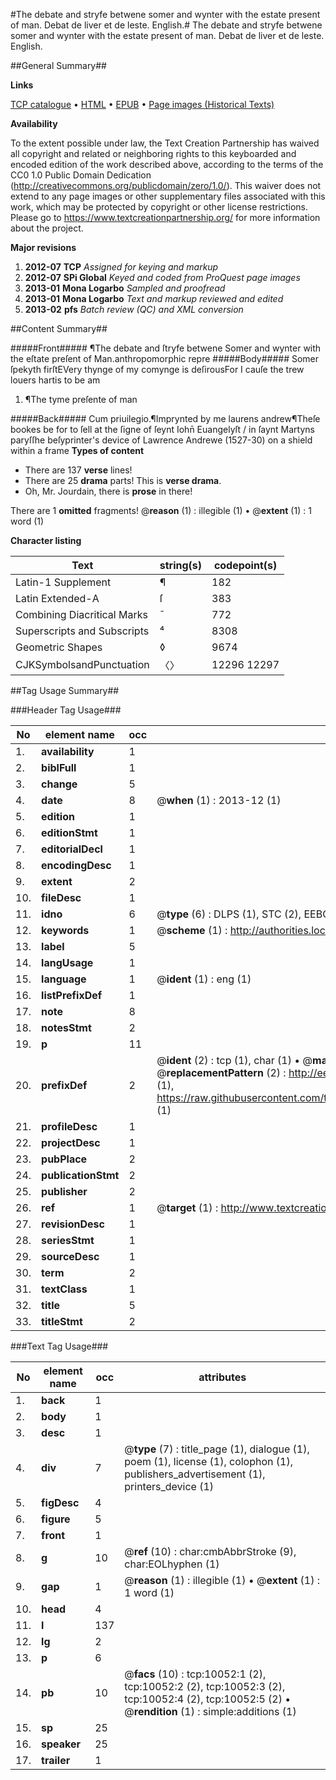 #The debate and stryfe betwene somer and wynter with the estate present of man. Debat de liver et de leste. English.#
The debate and stryfe betwene somer and wynter with the estate present of man.
Debat de liver et de leste. English.

##General Summary##

**Links**

[TCP catalogue](http://www.ota.ox.ac.uk/tcp/)  • 
[HTML](http://tei.it.ox.ac.uk/tcp/Texts-HTML/free/A20/A20005.html)  • 
[EPUB](http://tei.it.ox.ac.uk/tcp/Texts-EPUB/free/A20/A20005.epub) • 
[Page images (Historical Texts)](https://historicaltexts.jisc.ac.uk/eebo-99845166e)

**Availability**

To the extent possible under law, the Text Creation Partnership has waived all copyright and related or neighboring rights to this keyboarded and encoded edition of the work described above, according to the terms of the CC0 1.0 Public Domain Dedication (http://creativecommons.org/publicdomain/zero/1.0/). This waiver does not extend to any page images or other supplementary files associated with this work, which may be protected by copyright or other license restrictions. Please go to https://www.textcreationpartnership.org/ for more information about the project.

**Major revisions**

1. __2012-07__ __TCP__ *Assigned for keying and markup*
1. __2012-07__ __SPi Global__ *Keyed and coded from ProQuest page images*
1. __2013-01__ __Mona Logarbo__ *Sampled and proofread*
1. __2013-01__ __Mona Logarbo__ *Text and markup reviewed and edited*
1. __2013-02__ __pfs__ *Batch review (QC) and XML conversion*

##Content Summary##

#####Front#####
¶The debate and ſtryfe betwene Somer and wynter with the eſtate preſent of Man.anthropomorphic repre
#####Body#####
Somer ſpekyth firſtEVery thynge of my comynge is deſirousFor I cauſe the trew louers hartis to be am
1. ¶The tyme preſente of man

#####Back#####
Cum priuilegio.¶Imprynted by me laurens andrew¶Theſe bookes be for to ſell at the ſigne of ſeynt Iohn̄ Euangelyſt / in ſaynt Martyns paryſſhe beſyprinter's device of Lawrence Andrewe (1527-30) on a shield within a frame
**Types of content**

  * There are 137 **verse** lines!
  * There are 25 **drama** parts! This is **verse drama**.
  * Oh, Mr. Jourdain, there is **prose** in there!

There are 1 **omitted** fragments! 
 @__reason__ (1) : illegible (1)  •  @__extent__ (1) : 1 word (1)

**Character listing**


|Text|string(s)|codepoint(s)|
|---|---|---|
|Latin-1 Supplement|¶|182|
|Latin Extended-A|ſ|383|
|Combining             Diacritical Marks|̄|772|
|Superscripts             and Subscripts|⁴|8308|
|Geometric Shapes|◊|9674|
|CJKSymbolsandPunctuation|〈〉|12296 12297|

##Tag Usage Summary##

###Header Tag Usage###

|No|element name|occ|attributes|
|---|---|---|---|
|1.|__availability__|1||
|2.|__biblFull__|1||
|3.|__change__|5||
|4.|__date__|8| @__when__ (1) : 2013-12 (1)|
|5.|__edition__|1||
|6.|__editionStmt__|1||
|7.|__editorialDecl__|1||
|8.|__encodingDesc__|1||
|9.|__extent__|2||
|10.|__fileDesc__|1||
|11.|__idno__|6| @__type__ (6) : DLPS (1), STC (2), EEBO-CITATION (1), PROQUEST (1), VID (1)|
|12.|__keywords__|1| @__scheme__ (1) : http://authorities.loc.gov/ (1)|
|13.|__label__|5||
|14.|__langUsage__|1||
|15.|__language__|1| @__ident__ (1) : eng (1)|
|16.|__listPrefixDef__|1||
|17.|__note__|8||
|18.|__notesStmt__|2||
|19.|__p__|11||
|20.|__prefixDef__|2| @__ident__ (2) : tcp (1), char (1)  •  @__matchPattern__ (2) : ([0-9\-]+):([0-9IVX]+) (1), (.+) (1)  •  @__replacementPattern__ (2) : http://eebo.chadwyck.com/downloadtiff?vid=$1&page=$2 (1), https://raw.githubusercontent.com/textcreationpartnership/Texts/master/tcpchars.xml#$1 (1)|
|21.|__profileDesc__|1||
|22.|__projectDesc__|1||
|23.|__pubPlace__|2||
|24.|__publicationStmt__|2||
|25.|__publisher__|2||
|26.|__ref__|1| @__target__ (1) : http://www.textcreationpartnership.org/docs/. (1)|
|27.|__revisionDesc__|1||
|28.|__seriesStmt__|1||
|29.|__sourceDesc__|1||
|30.|__term__|2||
|31.|__textClass__|1||
|32.|__title__|5||
|33.|__titleStmt__|2||


###Text Tag Usage###

|No|element name|occ|attributes|
|---|---|---|---|
|1.|__back__|1||
|2.|__body__|1||
|3.|__desc__|1||
|4.|__div__|7| @__type__ (7) : title_page (1), dialogue (1), poem (1), license (1), colophon (1), publishers_advertisement (1), printers_device (1)|
|5.|__figDesc__|4||
|6.|__figure__|5||
|7.|__front__|1||
|8.|__g__|10| @__ref__ (10) : char:cmbAbbrStroke (9), char:EOLhyphen (1)|
|9.|__gap__|1| @__reason__ (1) : illegible (1)  •  @__extent__ (1) : 1 word (1)|
|10.|__head__|4||
|11.|__l__|137||
|12.|__lg__|2||
|13.|__p__|6||
|14.|__pb__|10| @__facs__ (10) : tcp:10052:1 (2), tcp:10052:2 (2), tcp:10052:3 (2), tcp:10052:4 (2), tcp:10052:5 (2)  •  @__rendition__ (1) : simple:additions (1)|
|15.|__sp__|25||
|16.|__speaker__|25||
|17.|__trailer__|1||
